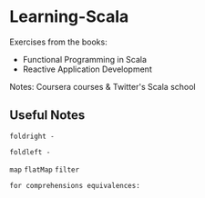 # Learning-Scala

Exercises from the books:
* Functional Programming in Scala
* Reactive Application Development

Notes: Coursera courses & Twitter's Scala school

## Useful Notes

```
foldright - 
```

```
foldleft -
```

```map```
```flatMap```
```filter```

```
for comprehensions equivalences:
```
